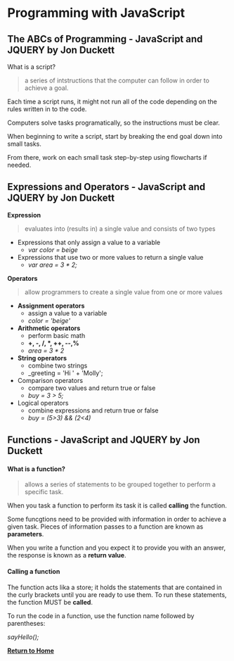 # Programming with JavaScript

## The ABCs of Programming - JavaScript and JQUERY by Jon Duckett

What is a script?
>a series of intstructions that the computer can follow in order to achieve a goal.

Each time a script runs, it might not run all of the code depending on the rules written in to the code. 

Computers solve tasks programatically, so the instructions must be clear.

When beginning to write a script, start by breaking the end goal down into small tasks. 

From there, work on each small task step-by-step using flowcharts if needed. 

## Expressions and Operators - JavaScript and JQUERY by Jon Duckett

__Expression__
> evaluates into (results in) a single value and consists of two types
- Expressions that only assign a value to a variable
    - _var color = beige_
- Expressions that use two or more values to return a single value
    - _var area = 3 * 2;_

__Operators__
> allow programmers to create a single value from one or more values
- __Assignment operators__
    - assign a value to a variable
    - _color = 'beige'_
- __Arithmetic operators__
    - perform basic math
    - __+, -, /, *, ++, --,%__
    - _area = 3 * 2_
- __String operators__
    - combine two strings
    - _greeting = 'Hi ' + 'Molly';
- Comparison operators
    - compare two values and return true or false
    - _buy = 3 > 5;_
- Logical operators
    - combine expressions and return true or false
    - _buy = (5>3) && (2<4)_

## Functions - JavaScript and JQUERY by Jon Duckett

#### What is a function?
> allows a series of statements to be grouped together to perform a specific task.

When you task a function to perform its task it is called __calling__ the function.

Some funcgtions need to be provided with information in order to achieve a given task. Pieces of information passes to a function are known as __parameters__.

When you write a function and you expect it to provide you with an answer, the response is known as a __return value__.


#### Calling a function

The function acts lika a store; it holds the statements that are contained in the curly brackets until you are ready to use them. To run these statements, the function MUST be __called__.

To run the code in a function, use the function name followed by parentheses:

_sayHello();_

[**Return to Home**](README.md)